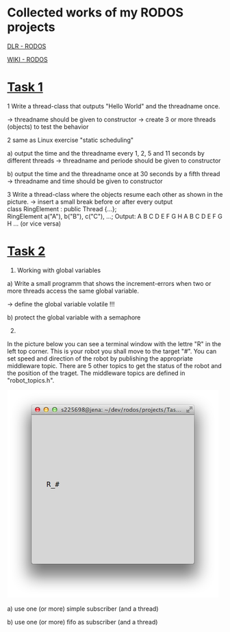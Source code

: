 Collected works of my RODOS projects
======================================

[DLR - RODOS](http://software.dlr.de/p/rodos/home/ "DLR")

[WIKI - RODOS](http://en.wikipedia.org/wiki/Rodos_\(operating_system\) "WIKI")


[Task 1](/Task1)
=======
1 Write a thread-class that outputs "Hello World" and the threadname once.

-> threadname should be given to constructor
-> create 3 or more threads (objects) to test the behavior

2 same as Linux exercise "static scheduling"

a) output the time and the threadname every 1, 2, 5 and 11 seconds by different 
threads
-> threadname and periode should be given to constructor

b) output the time and the threadname once at 30 seconds by a fifth thread
-> threadname and time should be given to constructor

3 Write a thread-class where the objects resume each other as shown in the picture.
-> insert a small break before or after every output
class RingElement : public Thread {...};
RingElement a("A"), b("B"), c("C"), ...;
Output: A B C D E F G H A B C D E F G H ... (or vice versa)

[Task 2](/Task2)
========
1) Working with global variables

a) Write a small programm that shows the increment-errors when two or more threads access the same global variable.

-> define the global variable volatile !!!

b) protect the global variable with a semaphore

2)
In the picture below you can see a terminal window with the lettre "R" in the left top corner. 
This is your robot you shall move to the target "#". You can set speed and direction of the robot by publishing the appropriate middleware topic. There are 5 other topics to get the status of the robot and the position of the traget. The middleware topics are defined in "robot_topics.h".

![Alt text](/console.png)

a) use one (or more) simple subscriber (and a thread) 

b) use one (or more) fifo as subscriber (and a thread)

